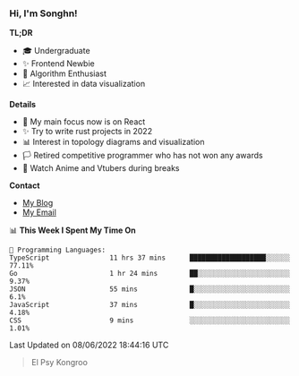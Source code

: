 ### Hi, I'm Songhn!

**TL;DR**

- 🎓 Undergraduate
- ✨ Frontend Newbie
- 🎈 Algorithm Enthusiast
- 📈 Interested in data visualization

**Details**

- 🎯 My main focus now is on React
- ✨ Try to write rust projects in 2022
- 📊 Interest in topology diagrams and visualization
- 🏳️ Retired competitive programmer who has not won any awards
- 🍵 Watch Anime and Vtubers during breaks

**Contact**
- [My Blog](https://blog.songhn.com)
- [My Email](mailto:songhn233@gmail.com)

<!--START_SECTION:waka-->
📊 **This Week I Spent My Time On** 

```text
💬 Programming Languages: 
TypeScript               11 hrs 37 mins      ███████████████████░░░░░░   77.11% 
Go                       1 hr 24 mins        ██░░░░░░░░░░░░░░░░░░░░░░░   9.37% 
JSON                     55 mins             █░░░░░░░░░░░░░░░░░░░░░░░░   6.1% 
JavaScript               37 mins             █░░░░░░░░░░░░░░░░░░░░░░░░   4.18% 
CSS                      9 mins              ░░░░░░░░░░░░░░░░░░░░░░░░░   1.01%

```


 Last Updated on 08/06/2022 18:44:16 UTC
<!--END_SECTION:waka-->

> El Psy Kongroo
